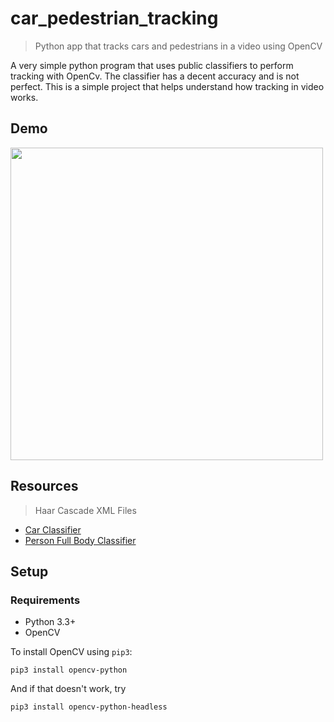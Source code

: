 # car_pedestrian_tracking
> Python app that tracks cars and pedestrians in a video using OpenCV

A very simple python program that uses public classifiers to perform tracking with OpenCv.
The classifier has a decent accuracy and is not perfect. This is a simple project that helps understand how tracking in video works.

## Demo

<img src="demo.gif?raw=true" width="500px">

## Resources 

> Haar Cascade XML Files

- [Car Classifier](https://www.youtube.com/redirect?v=zg9X6ASj3Q0&event=video_description&q=https%3A%2F%2Fraw.githubusercontent.com%2Fandrewssobral%2Fvehicle_detection_haarcascades%2Fmaster%2Fcars.xml&redir_token=QUFFLUhqbWhTVmNNY25MdkVtaEhOT01Mdjgtd1N2b1NDZ3xBQ3Jtc0tuczgyVWl5UFJGYTllX2oxRDdEUXhjSmhWZFlxLVU1NTNKYVhRWklsLWl5Yi1NSHdhX2FPZzJSZFRldHF4c0tzelMtdjhKY1pCcUlya0RZVEIxMFJCREZaMmZhemVtcU83aXY4c2xCYUcyVVlfY1ZlYw%3D%3D)
- [Person Full Body Classifier](https://www.youtube.com/redirect?v=zg9X6ASj3Q0&event=video_description&q=https%3A%2F%2Fraw.githubusercontent.com%2Fopencv%2Fopencv%2Fmaster%2Fdata%2Fhaarcascades%2Fhaarcascade_fullbody.xml&redir_token=QUFFLUhqbExuTDJtcy00aEI5TlY5LWZUYV9yX0RxbmlCZ3xBQ3Jtc0ttdE0yU2pWM2Y4ZVZsZExMMzk5NUg5WkJ0WVRiVHVmTEZDS1VxbU1takJROVRKczcxZTdianJMcmVzUHJfVUtXNmxyNG5VR2VpdHBNdHo5S0dQTW1QN2xZaGIxTkJJUFgzaVNtejN4b0hSWFBCU05pcw%3D%3D)

## Setup

### Requirements

  * Python 3.3+
  * OpenCV

To install OpenCV using `pip3`:

```shell
pip3 install opencv-python
```

And if that doesn't work, try
```shell
pip3 install opencv-python-headless
```